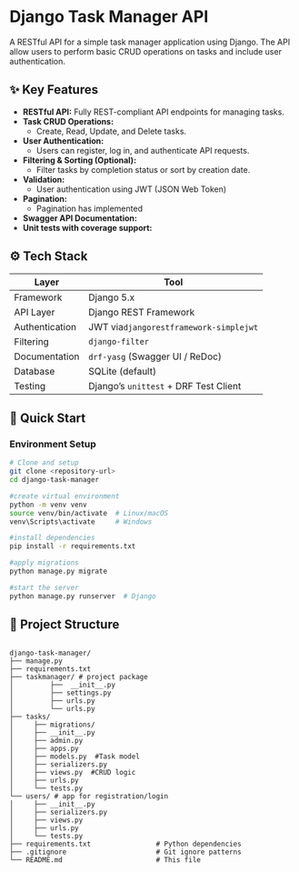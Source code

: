 # Django Task Manager API

A RESTful API for a simple task manager application using Django. The API allow users to perform basic CRUD operations on tasks and include user authentication.

## ✨ Key Features


- **RESTful API:** Fully REST-compliant API endpoints for managing tasks.
- **Task CRUD Operations:** 
  - Create, Read, Update, and Delete tasks.
- **User Authentication:** 
  - Users can register, log in, and authenticate API requests.
- **Filtering & Sorting (Optional):** 
  - Filter tasks by completion status or sort by creation date.
- **Validation:** 
  - User authentication using JWT (JSON Web Token)
- **Pagination:** 
  - Pagination has implemented
- **Swagger API Documentation:** 
- **Unit tests with coverage support:** 

## ⚙️ Tech Stack

| Layer | Tool |
|-------|------|
| Framework | Django 5.x |
| API Layer | Django REST Framework |
| Authentication | JWT via`djangorestframework-simplejwt` |
| Filtering | `django-filter` |
| Documentation | `drf-yasg` (Swagger UI / ReDoc) |
| Database | SQLite (default) |
| Testing | Django’s `unittest` + DRF Test Client |

## 🚀 Quick Start

### Environment Setup

```bash
# Clone and setup
git clone <repository-url>
cd django-task-manager

#create virtual environment
python -m venv venv
source venv/bin/activate  # Linux/macOS
venv\Scripts\activate     # Windows

#install dependencies
pip install -r requirements.txt

#apply migrations
python manage.py migrate

#start the server
python manage.py runserver  # Django


```

## 📁 Project Structure

```text

django-task-manager/
├── manage.py
├── requirements.txt
├── taskmanager/ # project package 
│         ├──  __init__.py
│         ├── settings.py
│         ├── urls.py
│         └── urls.py
├── tasks/ 
│     ├── migrations/
│     ├── __init__.py
│     ├── admin.py
│     ├── apps.py
│     ├── models.py  #Task model
│     ├── serializers.py
│     ├── views.py  #CRUD logic
│     ├── urls.py
│     └── tests.py
└── users/ # app for registration/login
│     ├── __init__.py
│     ├── serializers.py
│     ├── views.py
│     ├── urls.py
│     └── tests.py
├── requirements.txt                # Python dependencies
├── .gitignore                      # Git ignore patterns
└── README.md                       # This file

